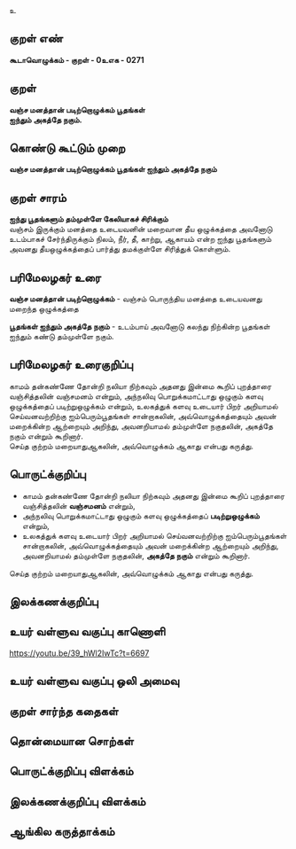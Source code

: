 உ

## குறள் எண் 

**கூடாவொழுக்கம் - குறள் - 0உஎக - 0271**  

## குறள் 

**வஞ்ச மனத்தான் படிற்றொழுக்கம் பூதங்கள்  
ஐந்தும் அகத்தே நகும்.**

## கொண்டு கூட்டும் முறை

**வஞ்ச மனத்தான் படிற்றொழுக்கம் பூதங்கள் ஐந்தும் அகத்தே நகும்**

## குறள் சாரம் 

**ஐந்து பூதங்களும் தம்முள்ளே கேலியாகச் சிரிக்கும்**  
வஞ்சம் இருக்கும் மனத்தை உடையவனின் மறைவான தீய ஒழுக்கத்தை அவனோடு உடம்பாகச் சேர்ந்திருக்கும் நிலம், நீர், தீ, காற்று, ஆகாயம் என்ற ஐந்து பூதங்களும் அவனது தீயஒழுக்கத்தைப் பார்த்து தமக்குள்ளே சிரித்துக் கொள்ளும்.  

## பரிமேலழகர் உரை

**வஞ்ச மனத்தான் படிற்றொழுக்கம்** - வஞ்சம் பொருந்திய மனத்தை உடையவனது மறைந்த ஒழுக்கத்தை  

**பூதங்கள் ஐந்தும் அகத்தே நகும்** - உடம்பாய் அவனோடு கலந்து நிற்கின்ற பூதங்கள் ஐந்தும் கண்டு தம்முள்ளே நகும்.  


## பரிமேலழகர் உரைகுறிப்பு   

காமம் தன்கண்ணே தோன்றி நலியா நிற்கவும் அதனது இன்மை கூறிப் புறத்தாரை வஞ்சித்தலின் வஞ்சமனம் என்றும், அந்நலிவு பொறுக்கமாட்டாது ஒழுகும் களவு ஒழுக்கத்தைப் படிற்றுஒழுக்கம் என்றும், உலகத்துக் களவு உடையார் பிறர் அறியாமல் செய்வனவற்றிற்கு ஐம்பெரும்பூதங்கள் சான்றாகலின், அவ்வொழுக்கத்தையும் அவன் மறைக்கின்ற ஆற்றையும் அறிந்து, அவனறியாமல் தம்முள்ளே நகுதலின், அகத்தே நகும் என்றும் கூறினார்.  
செய்த குற்றம் மறையாதுஆகலின், அவ்வொழுக்கம் ஆகாது என்பது கருத்து.    

## பொருட்க்குறிப்பு 

* காமம் தன்கண்ணே தோன்றி நலியா நிற்கவும் அதனது இன்மை கூறிப் புறத்தாரை வஞ்சித்தலின் **வஞ்சமனம்** என்றும்,  
* அந்நலிவு பொறுக்கமாட்டாது ஒழுகும் களவு ஒழுக்கத்தைப் **படிற்றுஒழுக்கம்** என்றும்,  
* உலகத்துக் களவு உடையார் பிறர் அறியாமல் செய்வனவற்றிற்கு ஐம்பெரும்பூதங்கள் சான்றாகலின், அவ்வொழுக்கத்தையும் அவன் மறைக்கின்ற ஆற்றையும் அறிந்து, அவனறியாமல் தம்முள்ளே நகுதலின், **அகத்தே நகும்** என்றும் கூறினார்.    
  
செய்த குற்றம் மறையாதுஆகலின், அவ்வொழுக்கம் ஆகாது என்பது கருத்து.   

## இலக்கணக்குறிப்பு  


## உயர் வள்ளுவ வகுப்பு காணொளி

https://youtu.be/39_hWl2IwTc?t=6697

## உயர் வள்ளுவ வகுப்பு ஒலி அமைவு 

 
## குறள் சார்ந்த கதைகள் 


## தொன்மையான சொற்கள்


## பொருட்க்குறிப்பு விளக்கம்


## இலக்கணக்குறிப்பு விளக்கம்


## ஆங்கில கருத்தாக்கம் 


